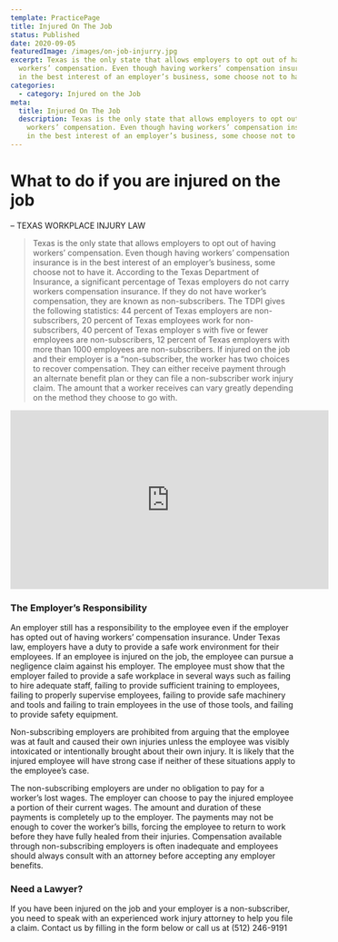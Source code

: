 ```yaml
---
template: PracticePage
title: Injured On The Job
status: Published
date: 2020-09-05
featuredImage: /images/on-job-injurry.jpg
excerpt: Texas is the only state that allows employers to opt out of having
  workers’ compensation. Even though having workers’ compensation insurance is
  in the best interest of an employer’s business, some choose not to have it.
categories:
  - category: Injured on the Job
meta:
  title: Injured On The Job
  description: Texas is the only state that allows employers to opt out of having
    workers’ compensation. Even though having workers’ compensation insurance is
    in the best interest of an employer’s business, some choose not to have it.
---
```

<!--StartFragment-->

# What to do if you are injured on the job

<!--EndFragment-->

<!--StartFragment-->

– TEXAS WORKPLACE INJURY LAW

<!--EndFragment-->

<!--StartFragment-->

> Texas is the only state that allows employers to opt out of having workers’ compensation. Even though having workers’ compensation insurance is in the best interest of an employer’s business, some choose not to have it. According to the Texas Department of Insurance, a significant percentage of Texas employers do not carry workers compensation insurance. If they do not have worker’s compensation, they are known as non-subscribers. The TDPI gives the following statistics: 44 percent of Texas employers are non-subscribers, 20 percent of Texas employees work for non-subscribers, 40 percent of Texas employer s with five or fewer employees are non-subscribers, 12 percent of Texas employers with more than 1000 employees are non-subscribers. If injured on the job and their employer is a “non-subscriber, the worker has two choices to recover compensation. They can either receive payment through an alternate benefit plan or they can file a non-subscriber work injury claim. The amount that a worker receives can vary greatly depending on the method they choose to go with.

<!--EndFragment-->

<iframe width="560" height="315" src="https://www.youtube.com/embed/aFHnrMCCiPk" frameborder="0" allow="accelerometer; autoplay; encrypted-media; gyroscope; picture-in-picture" allowfullscreen></iframe>

<!--StartFragment-->

### The Employer’s Responsibility

An employer still has a responsibility to the employee even if the employer has opted out of having workers’ compensation insurance. Under Texas law, employers have a duty to provide a safe work environment for their employees. If an employee is injured on the job, the employee can pursue a negligence claim against his employer. The employee must show that the employer failed to provide a safe workplace in several ways such as failing to hire adequate staff, failing to provide sufficient training to employees, failing to properly supervise employees, failing to provide safe machinery and tools and failing to train employees in the use of those tools, and failing to provide safety equipment.

Non-subscribing employers are prohibited from arguing that the employee was at fault and caused their own injuries unless the employee was visibly intoxicated or intentionally brought about their own injury. It is likely that the injured employee will have strong case if neither of these situations apply to the employee’s case.

The non-subscribing employers are under no obligation to pay for a worker’s lost wages. The employer can choose to pay the injured employee a portion of their current wages. The amount and duration of these payments is completely up to the employer. The payments may not be enough to cover the worker’s bills, forcing the employee to return to work before they have fully healed from their injuries. Compensation available through non-subscribing employers is often inadequate and employees should always consult with an attorney before accepting any employer benefits.

### Need a Lawyer?

If you have been injured on the job and your employer is a non-subscriber, you need to speak with an experienced work injury attorney to help you file a claim. Contact us by filling in the form below or call us at (512) 246-9191

<!--EndFragment-->